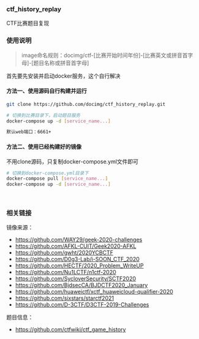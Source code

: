 ### ctf_history_replay
CTF比赛题目复现
<br/>

### 使用说明

> image命名规则：docimg/ctf-[比赛开始时间年份]-[比赛英文或拼音首字母]-[题目名称或拼音首字母]

首先要先安装并启动docker服务，这个自行解决

#### 方法一、使用源码自行构建并运行

```bash
git clone https://github.com/docimg/ctf_history_replay.git

# 切换到比赛目录下，启动题目服务
docker-compose up -d [service_name...]

默认web端口：6661+
```

#### 方法二、使用已经构建好的镜像

不用clone源码，只复制docker-compose.yml文件即可
```bash
# 切换到docker-compose.yml目录下
docker-compose pull [service_name...]
docker-compose up -d [service_name...]
```
<br/>

### 相关链接

镜像来源：
- https://github.com/WAY29/geek-2020-challenges
- https://github.com/AFKL-CUIT/Geek2020-AFKL
- https://github.com/gwht/2020YCBCTF
- https://github.com/D0g3-Lab/i-SOON_CTF_2020
- https://github.com/HECTF/2020_Problem_WriteUP
- https://github.com/Nu1LCTF/n1ctf-2020
- https://github.com/SycloverSecurity/SCTF2020
- https://github.com/BjdsecCA/BJDCTF2020_January
- https://github.com/huaweictf/xctf_huaweicloud-qualifier-2020
- https://github.com/sixstars/starctf2021
- https://github.com/D-3CTF/D3CTF-2019-Challenges

题目信息：
- https://github.com/ctfwiki/ctf_game_history